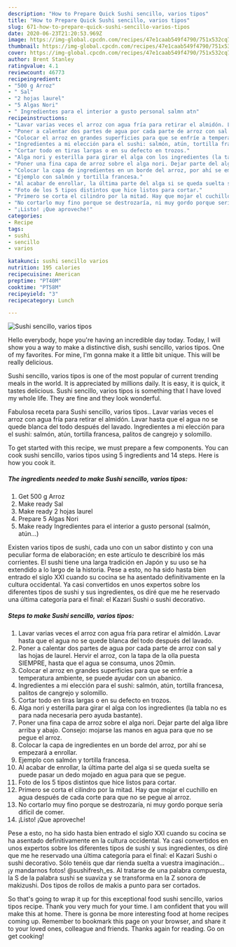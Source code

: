 ```yaml
---
description: "How to Prepare Quick Sushi sencillo, varios tipos"
title: "How to Prepare Quick Sushi sencillo, varios tipos"
slug: 671-how-to-prepare-quick-sushi-sencillo-varios-tipos
date: 2020-06-23T21:20:53.969Z
image: https://img-global.cpcdn.com/recipes/47e1caab549f4790/751x532cq70/sushi-sencillo-varios-tipos-foto-principal.jpg
thumbnail: https://img-global.cpcdn.com/recipes/47e1caab549f4790/751x532cq70/sushi-sencillo-varios-tipos-foto-principal.jpg
cover: https://img-global.cpcdn.com/recipes/47e1caab549f4790/751x532cq70/sushi-sencillo-varios-tipos-foto-principal.jpg
author: Brent Stanley
ratingvalue: 4.1
reviewcount: 46773
recipeingredient:
- "500 g Arroz"
- " Sal"
- "2 hojas laurel"
- "5 Algas Nori"
- " Ingredientes para el interior a gusto personal salmn atn"
recipeinstructions:
- "Lavar varias veces el arroz con agua fría para retirar el almidón. Lavar hasta que el agua no se quede blanca del todo después del lavado."
- "Poner a calentar dos partes de agua por cada parte de arroz con sal y las hojas de laurel. Hervir el arroz, con la tapa de la olla puesta SIEMPRE, hasta que el agua se consuma, unos 20min."
- "Colocar el arroz en grandes superficies para que se enfríe a temperatura ambiente, se puede ayudar con un abanico."
- "Ingredientes a mi elección para el sushi: salmón, atún, tortilla francesa, palitos de cangrejo y solomillo."
- "Cortar todo en tiras largas o en su defecto en trozos."
- "Alga nori y esterilla para girar el alga con los ingredientes (la tabla no es para nada necesaria pero ayuda bastante)."
- "Poner una fina capa de arroz sobre el alga nori. Dejar parte del alga libre arriba y abajo. Consejo: mojarse las manos en agua para que no se pegue el arroz."
- "Colocar la capa de ingredientes en un borde del arroz, por ahí se empezará a enrollar."
- "Ejemplo con salmón y tortilla francesa."
- "Al acabar de enrollar, la última parte del alga si se queda suelta se puede pasar un dedo mojado en agua para que se pegue."
- "Foto de los 5 tipos distintos que hice listos para cortar."
- "Primero se corta el cilindro por la mitad. Hay que mojar el cuchillo en agua después de cada corte para que no se pegue al arroz."
- "No cortarlo muy fino porque se destrozaría, ni muy gordo porque sería difícil de comer."
- "¡Listo! ¡Que aproveche!"
categories:
- Recipe
tags:
- sushi
- sencillo
- varios

katakunci: sushi sencillo varios 
nutrition: 195 calories
recipecuisine: American
preptime: "PT40M"
cooktime: "PT58M"
recipeyield: "3"
recipecategory: Lunch

---
```



![Sushi sencillo, varios tipos](https://img-global.cpcdn.com/recipes/47e1caab549f4790/751x532cq70/sushi-sencillo-varios-tipos-foto-principal.jpg)

Hello everybody, hope you're having an incredible day today. Today, I will show you a way to make a distinctive dish, sushi sencillo, varios tipos. One of my favorites. For mine, I'm gonna make it a little bit unique. This will be really delicious.

Sushi sencillo, varios tipos is one of the most popular of current trending meals in the world. It is appreciated by millions daily. It is easy, it is quick, it tastes delicious. Sushi sencillo, varios tipos is something that I have loved my whole life. They are fine and they look wonderful.

Fabulosa receta para Sushi sencillo, varios tipos.. Lavar varias veces el arroz con agua fría para retirar el almidón. Lavar hasta que el agua no se quede blanca del todo después del lavado. Ingredientes a mi elección para el sushi: salmón, atún, tortilla francesa, palitos de cangrejo y solomillo.


To get started with this recipe, we must prepare a few components. You can cook sushi sencillo, varios tipos using 5 ingredients and 14 steps. Here is how you cook it.

<!--inarticleads1-->

##### The ingredients needed to make Sushi sencillo, varios tipos:

1. Get 500 g Arroz
1. Make ready  Sal
1. Make ready 2 hojas laurel
1. Prepare 5 Algas Nori
1. Make ready  Ingredientes para el interior a gusto personal (salmón, atún...)


Existen varios tipos de sushi, cada uno con un sabor distinto y con una peculiar forma de elaboración; en este artículo te describiré los más corrientes. El sushi tiene una larga tradición en Japón y su uso se ha extendido a lo largo de la historia. Pese a esto, no ha sido hasta bien entrado el siglo XXI cuando su cocina se ha asentado definitivamente en la cultura occidental. Ya casi convertidos en unos expertos sobre los diferentes tipos de sushi y sus ingredientes, os diré que me he reservado una última categoría para el final: el Kazari Sushi o sushi decorativo. 

<!--inarticleads2-->

##### Steps to make Sushi sencillo, varios tipos:

1. Lavar varias veces el arroz con agua fría para retirar el almidón. Lavar hasta que el agua no se quede blanca del todo después del lavado.
1. Poner a calentar dos partes de agua por cada parte de arroz con sal y las hojas de laurel. Hervir el arroz, con la tapa de la olla puesta SIEMPRE, hasta que el agua se consuma, unos 20min.
1. Colocar el arroz en grandes superficies para que se enfríe a temperatura ambiente, se puede ayudar con un abanico.
1. Ingredientes a mi elección para el sushi: salmón, atún, tortilla francesa, palitos de cangrejo y solomillo.
1. Cortar todo en tiras largas o en su defecto en trozos.
1. Alga nori y esterilla para girar el alga con los ingredientes (la tabla no es para nada necesaria pero ayuda bastante).
1. Poner una fina capa de arroz sobre el alga nori. Dejar parte del alga libre arriba y abajo. Consejo: mojarse las manos en agua para que no se pegue el arroz.
1. Colocar la capa de ingredientes en un borde del arroz, por ahí se empezará a enrollar.
1. Ejemplo con salmón y tortilla francesa.
1. Al acabar de enrollar, la última parte del alga si se queda suelta se puede pasar un dedo mojado en agua para que se pegue.
1. Foto de los 5 tipos distintos que hice listos para cortar.
1. Primero se corta el cilindro por la mitad. Hay que mojar el cuchillo en agua después de cada corte para que no se pegue al arroz.
1. No cortarlo muy fino porque se destrozaría, ni muy gordo porque sería difícil de comer.
1. ¡Listo! ¡Que aproveche!


Pese a esto, no ha sido hasta bien entrado el siglo XXI cuando su cocina se ha asentado definitivamente en la cultura occidental. Ya casi convertidos en unos expertos sobre los diferentes tipos de sushi y sus ingredientes, os diré que me he reservado una última categoría para el final: el Kazari Sushi o sushi decorativo. Sólo tenéis que dar rienda suelta a vuestra imaginación… ¡y mandarnos fotos! @sushifresh_es. Al tratarse de una palabra compuesta, la S de la palabra sushi se suaviza y se transforma en la Z sonora de makizushi. Dos tipos de rollos de makis a punto para ser cortados. 

So that's going to wrap it up for this exceptional food sushi sencillo, varios tipos recipe. Thank you very much for your time. I am confident that you will make this at home. There is gonna be more interesting food at home recipes coming up. Remember to bookmark this page on your browser, and share it to your loved ones, colleague and friends. Thanks again for reading. Go on get cooking!
